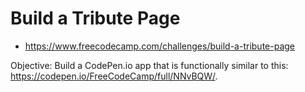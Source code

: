 # Build a Tribute Page 
- https://www.freecodecamp.com/challenges/build-a-tribute-page

Objective: Build a CodePen.io app that is functionally similar to this: https://codepen.io/FreeCodeCamp/full/NNvBQW/.
